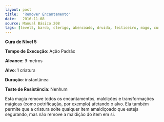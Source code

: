 ```yaml
---
layout: post
title:  "Remover Encantamento"
date:   2016-11-08
source: Manual Básico.208
tags: [level5, bardo, clerigo, abencoado, druida, feiticeiro, mago, cura, padrao, metros, criatura, instantanea, nenhum]
---
```


**Cura de Nível 5**

**Tempo de Execução**: Ação Padrão

**Alcance**: 9 metros

**Alvo**: 1 criatura

**Duração**: instantânea

**Teste de Resistência**: Nenhum

Esta magia remove todos os encantamentos, maldições e transformações mágicas (como petrificação, por exemplo) afetando o alvo. 
Ela também permite que a criatura solte qualquer item amaldiçoado que esteja segurando, mas não remove a maldição do item em si.
